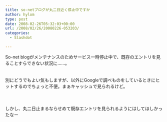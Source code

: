 ```yaml
---
title: so-netブログが丸二日近く停止中ですか
author: hylom
type: post
date: 2008-02-26T05:32:03+00:00
url: /2008/02/26/20080226-053203/
categories:
  - Slashdot

---
```

So-net blogがメンテナンスのためサービス一時停止中で、既存のエントリを見ることすらできない状況に……。  
</br>   
別にどうでもよい気もしますが、以外にGoogleで調べものをしているときにヒットするのでちょっと不便。まぁキャッシュで見られるけど。</br>  
</br>   
しかし、丸二日止まるならせめて既存エントリを見られるようにはしてほしかったなー</br>